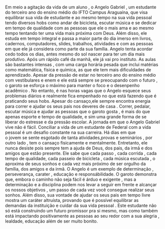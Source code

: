    Em meio a agitação da vida de um aluno , o Angelo Gabriel , um estudante do terceiro ano do ensino médio do IFTO Campus Araguaína, que visa equilibrar sua vida de 
estudante e ao mesmo tempo na sua vida pessoal tendo diversos hobs como andar de bicicleta, escutar música e se dedicar em tempo de qualidade com as pessoas que
ele o mais ama e ao mesmo tempo tentando ter uma vida mais próxima com Deus. Além disso, ele estuda em tempo integral e passa a maior parte do dia imerso em livros, 
cadernos, computadores, slides, trabalhos, atividades e com as pessoas em que ele já considera como parte da sua família.
   Angelo tenta acordar cedo todos os dias, antes mesmo do sol nascer para ter um dia mais produtivo. Após um rápido café da manhã, ele já vai pro instituto. As aulas 
são bastantes intensas , com uma carga horária pesada que inclui matérias como matemática, física e química, as que ele tem mais dificuldades de aprendizado. Apesar da 
pressão de estar no terceiro ano do ensino médio  com vestibulares e enem e ele está sempre se preocupando com o futuro , o garoto se esforça o máximo para manter o foco e
o desenpenho acadêmico . No entanto, é nas horas vagas que o Angelo esquece seus problemas diários e realmente fica empenhado no que está fazendo que é praticando seus hobs. Apesar
do cansaço,ele sempre encontra energia para correr e ajudar os seus pais nos deveres de casa . Correr, pedalar, escutar música e ajudar as pessoas que o garoto gosta , é mais
do que apenas esporte e tempo de qualidade, e sim uma grande forma de se liberar do estresse e da pressão escolar.
  A jornada em que o Angelo Gabriel vive não é fácil. Conciliar a vida de um estudante de Federal com a vida pessoal é um desafio constante na sua carreira. Há dias em que  
  o jovem se sente esgotado de tanta atividades,provas e seminários , por outro lado , tem o cansaço fisicamente e mentalmente. Entretanto, ele nunca desiste pois sempre tem 
a ajuda de Deus, dos pais, da irmã e dos amigos que estão presente. Ele sabe que cada passo , cada corrida , cada tempo de qualidade, cada passeio de bicicleta , cada música
escutada , o aproxima de seus sonhos e  cada vez mais próximo de ser orgulho da família, dos amigos e da irmã.
   O Angelo é um exemplo de determinação , perseverança, carater , educação e responsábilidade. O garoto demonstra que, embora o caminho não seja fácil é árduo e exigente , mas
a determinação e a disciplina podem nos levar a seguir  em frente e alcançar os nossos objetivos , um passo de cada vez você consegue realizar seus sonhos. Além disso, sua 
vontade de ajudar os seus pais em tempo livre mostra um caráter altruísta, provando que é possível equilibrar as demandas da instituição e cuidar da sua vida pessoal . Este 
estudante não só está construindo um futuro promissor pra si mesmo, mas como também está impactando positivamente as pessoas ao seu redor com a sua alegria , lealdade, educação 
além de ser muito bonito.
